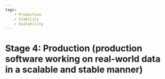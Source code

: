 ```yaml
---
tags:
    - Production
    - Stability
    - Scalability
---
```


# Stage 4: Production (production software working on real-world data in a scalable and stable manner)
